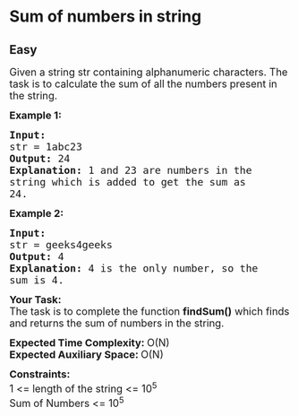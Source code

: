 # Sum of numbers in string
## Easy
<div class="problem-statement" style="user-select: auto;">
                <p style="user-select: auto;"></p><p style="user-select: auto;"><span style="font-size: 18px; user-select: auto;">Given a string&nbsp;str&nbsp;containing alphanumeric characters. The task is to calculate the sum of all the numbers present in the string.</span></p>

<p style="user-select: auto;"><span style="font-size: 18px; user-select: auto;"><strong style="user-select: auto;">Example 1:</strong></span></p>

<pre style="user-select: auto;"><span style="font-size: 18px; user-select: auto;"><strong style="user-select: auto;">Input:
</strong>str = 1abc23
<strong style="user-select: auto;">Output: </strong>24<strong style="user-select: auto;">
Explanation: </strong>1 and 23 are numbers in the
string which is added to get the sum as
24.</span>
</pre>

<p style="user-select: auto;"><span style="font-size: 18px; user-select: auto;"><strong style="user-select: auto;">Example 2:</strong></span></p>

<pre style="user-select: auto;"><span style="font-size: 18px; user-select: auto;"><strong style="user-select: auto;">Input:
</strong>str = geeks4geeks
<strong style="user-select: auto;">Output: </strong>4<strong style="user-select: auto;">
Explanation: </strong>4 is the only number, so the
sum is 4.</span></pre>

<p style="user-select: auto;"><span style="font-size: 18px; user-select: auto;"><strong style="user-select: auto;">Your Task:</strong><br style="user-select: auto;">
The task is to complete the function&nbsp;<strong style="user-select: auto;">findSum()</strong> which finds and returns the sum of numbers in the string.</span></p>

<p style="user-select: auto;"><span style="font-size: 18px; user-select: auto;"><strong style="user-select: auto;">Expected Time Complexity:&nbsp;</strong>O(N)<br style="user-select: auto;">
<strong style="user-select: auto;">Expected Auxiliary Space:&nbsp;</strong>O(N)</span></p>

<p style="user-select: auto;"><span style="font-size: 18px; user-select: auto;"><strong style="user-select: auto;">Constraints:</strong><br style="user-select: auto;">
1 &lt;= length of the string &lt;= 10<sup style="user-select: auto;">5</sup><br style="user-select: auto;">
Sum of Numbers &lt;= 10<sup style="user-select: auto;">5</sup></span></p>
 <p style="user-select: auto;"></p>
            </div>